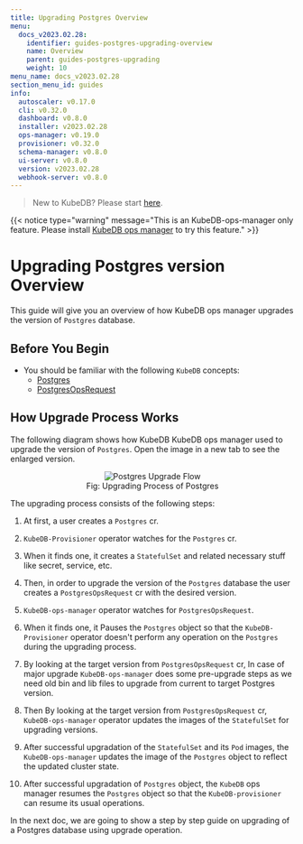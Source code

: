 ```yaml
---
title: Upgrading Postgres Overview
menu:
  docs_v2023.02.28:
    identifier: guides-postgres-upgrading-overview
    name: Overview
    parent: guides-postgres-upgrading
    weight: 10
menu_name: docs_v2023.02.28
section_menu_id: guides
info:
  autoscaler: v0.17.0
  cli: v0.32.0
  dashboard: v0.8.0
  installer: v2023.02.28
  ops-manager: v0.19.0
  provisioner: v0.32.0
  schema-manager: v0.8.0
  ui-server: v0.8.0
  version: v2023.02.28
  webhook-server: v0.8.0
---
```


> New to KubeDB? Please start [here](/docs/v2023.02.28/README).

{{< notice type="warning" message="This is an KubeDB-ops-manager only feature. Please install [KubeDB ops manager](/docs/v2023.02.28/setup/install/enterprise) to try this feature." >}}

# Upgrading Postgres version Overview

This guide will give you an overview of how KubeDB ops manager upgrades the version of `Postgres` database.

## Before You Begin

- You should be familiar with the following `KubeDB` concepts:
  - [Postgres](/docs/v2023.02.28/guides/postgres/concepts/postgres)
  - [PostgresOpsRequest](/docs/v2023.02.28/guides/postgres/concepts/opsrequest)

## How Upgrade Process Works

The following diagram shows how KubeDB KubeDB ops manager used to upgrade the version of `Postgres`. Open the image in a new tab to see the enlarged version.

<figure align="center">
  <img alt="Postgres Upgrade Flow" src="/docs/v2023.02.28/guides/postgres/upgrading/overview/images/pg-upgrading.png">
<figcaption align="center">Fig: Upgrading Process of Postgres</figcaption>
</figure>

The upgrading process consists of the following steps:

1. At first, a user creates a `Postgres` cr.

2. `KubeDB-Provisioner` operator watches for the `Postgres` cr.

3. When it finds one, it creates a `StatefulSet` and related necessary stuff like secret, service, etc.

4. Then, in order to upgrade the version of the `Postgres` database the user creates a `PostgresOpsRequest` cr with the desired version.

5. `KubeDB-ops-manager` operator watches for `PostgresOpsRequest`.

6. When it finds one, it Pauses the `Postgres` object so that the `KubeDB-Provisioner` operator doesn't perform any operation on the `Postgres` during the upgrading process.

7. By looking at the target version from `PostgresOpsRequest` cr, In case of major upgrade `KubeDB-ops-manager` does some pre-upgrade steps as we need old bin and lib files to upgrade from current to target Postgres version. 
8. Then By looking at the target version from `PostgresOpsRequest` cr, `KubeDB-ops-manager` operator updates the images of the `StatefulSet` for upgrading versions.
  

9. After successful upgradation of the `StatefulSet` and its `Pod` images, the `KubeDB-ops-manager` updates the image of the `Postgres` object to reflect the updated cluster state.

10. After successful upgradation of `Postgres` object, the `KubeDB` ops manager resumes the `Postgres` object so that the `KubeDB-provisioner` can resume its usual operations.

In the next doc, we are going to show a step by step guide on upgrading of a Postgres database using upgrade operation.